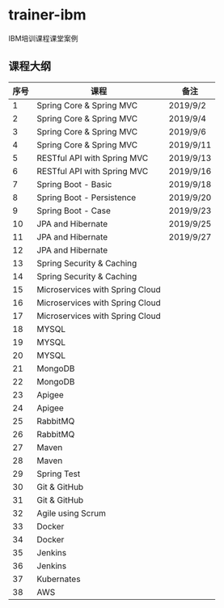 # trainer-ibm
IBM培训课程课堂案例

## 课程大纲

| 序号 | 课程                            | 备注      |
| ---- | ------------------------------- | --------- |
| 1    | Spring Core & Spring MVC        | 2019/9/2  |
| 2    | Spring Core & Spring MVC        | 2019/9/4  |
| 3    | Spring Core & Spring MVC        | 2019/9/6  |
| 4    | Spring Core & Spring MVC        | 2019/9/11  |
| 5    | RESTful API with Spring MVC     | 2019/9/13 |
| 6    | RESTful API with Spring MVC     | 2019/9/16 |
| 7 | Spring Boot - Basic | 2019/9/18 |
| 8 | Spring Boot - Persistence | 2019/9/20 |
| 9 | Spring Boot - Case | 2019/9/23 |
| 10 | JPA and Hibernate | 2019/9/25 |
| 11 | JPA and Hibernate | 2019/9/27 |
| 12 | JPA and Hibernate |  |
| 13 | Spring Security & Caching       |           |
| 14 | Spring Security & Caching       |           |
| 15  | Microservices with Spring Cloud |           |
| 16  | Microservices with Spring Cloud |           |
| 17  | Microservices with Spring Cloud |           |
| 18  | MYSQL                           |           |
| 19  | MYSQL                           |           |
| 20 | MYSQL                           |           |
| 21 | MongoDB                         |           |
| 22 | MongoDB                         |           |
| 23   | Apigee                          |           |
| 24   | Apigee                          |           |
| 25   | RabbitMQ                        |           |
| 26   | RabbitMQ                        |           |
| 27   | Maven                           |           |
| 28   | Maven                           |           |
| 29   | Spring Test                     |           |
| 30   | Git & GitHub                    |           |
| 31   | Git & GitHub              |           |
| 32   | Agile using Scrum               |           |
| 33   | Docker                          |           |
| 34   | Docker                          |           |
| 35   | Jenkins                         |           |
| 36   | Jenkins                         |           |
| 37   | Kubernates                      |           |
| 38   | AWS                             |           |

